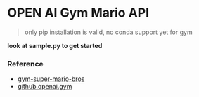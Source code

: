 # OPEN AI Gym Mario API
> only pip installation is valid, no conda support yet for gym

<b> look at sample.py to get started </b>

### Reference
- [gym-super-mario-bros](https://pypi.org/project/gym-super-mario-bros/)
- [github.openai.gym](https://github.com/openai/gym)
